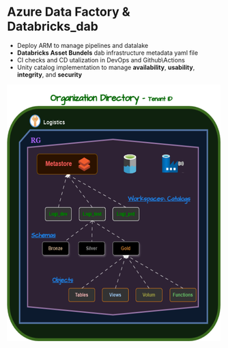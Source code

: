 # Azure Data Factory & Databricks_dab
- Deploy ARM to manage pipelines and datalake
- **Databricks Asset Bundels** dab infrastructure metadata yaml file
- CI checks and CD utalization in DevOps and Github\Actions
- Unity catalog implementation to manage **availability**, **usability**, **integrity**, and **security**

<img src="https://github.com/AmmarSahyoun/Databricks_dab/blob/main/project-arch.png" alt="Business architecture" width="500" height="600">